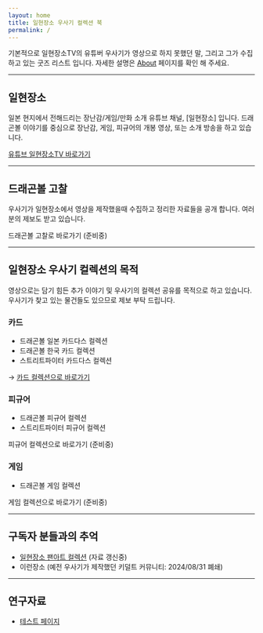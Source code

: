 ```yaml
---
layout: home
title: 일현장소 우사기 컬렉션 북
permalink: /
---
```


기본적으로 일현장소TV의 유튜버 우사기가 영상으로 하지 못했던 말, 그리고 그가 수집하고 있는 굿즈 리스트 입니다. 
자세한 설명은 [About](./pages/about/) 페이지를 확인 해 주세요. 

---

## 일현장소
일본 현지에서 전해드리는 장난감/게임/만화 소개 유튜브 채널, [일현장소] 입니다. 
드래곤볼 이야기를 중심으로 장난감, 게임, 피규어의 개봉 영상, 또는 소개 방송을 하고 있습니다.

[유튜브 일현장소TV 바로가기](https://www.youtube.com/@hdmi)

---

## 드래곤볼 고찰
우사기가 일현장소에서 영상을 제작했을때 수집하고 정리한 자료들을 공개 합니다. 여러분의 제보도 받고 있습니다. 

드래곤볼 고찰로 바로가기 (준비중)

---

## 일현장소 우사기 컬렉션의 목적
영상으로는 담기 힘든 추가 이야기 및 우사기의 컬렉션 공유를 목적으로 하고 있습니다. 우사기가 찾고 있는 물건들도 있으므로 제보 부탁 드립니다. 

### 카드
- 드래곤볼 일본 카드다스 컬렉션
- 드래곤볼 한국 카드 컬렉션
- 스트리트파이터 카드다스 컬렉션

→ [카드 컬렉션으로 바로가기](./collection/cards/)

### 피규어
- 드래곤볼 피규어 컬렉션
- 스트리트파이터 피규어 컬렉션

피규어 컬렉션으로 바로가기 (준비중)

### 게임
- 드래곤볼 게임 컬렉션

게임 컬렉션으로 바로가기 (준비중)

---

## 구독자 분들과의 추억
- [일현장소 팬아트 컬렉션](./pages/fanart/) (자료 갱신중)
- 이런장소 (예전 우사기가 제작했던 키덜트 커뮤니티: 2024/08/31 폐쇄)

---

## 연구자료
- [테스트 페이지](TestReadMe.md)
